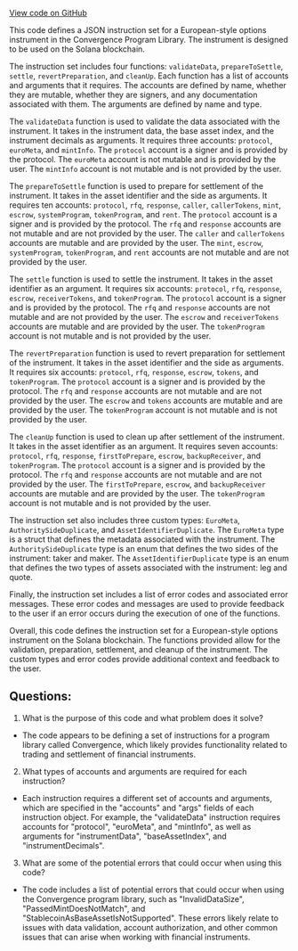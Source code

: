 [View code on GitHub](https://github.com/convergence-rfq/convergence-program-library/psyoptions-european-instrument/js/idl/psyoptions_european_instrument.json)

This code defines a JSON instruction set for a European-style options instrument in the Convergence Program Library. The instrument is designed to be used on the Solana blockchain. 

The instruction set includes four functions: `validateData`, `prepareToSettle`, `settle`, `revertPreparation`, and `cleanUp`. Each function has a list of accounts and arguments that it requires. The accounts are defined by name, whether they are mutable, whether they are signers, and any documentation associated with them. The arguments are defined by name and type. 

The `validateData` function is used to validate the data associated with the instrument. It takes in the instrument data, the base asset index, and the instrument decimals as arguments. It requires three accounts: `protocol`, `euroMeta`, and `mintInfo`. The `protocol` account is a signer and is provided by the protocol. The `euroMeta` account is not mutable and is provided by the user. The `mintInfo` account is not mutable and is not provided by the user. 

The `prepareToSettle` function is used to prepare for settlement of the instrument. It takes in the asset identifier and the side as arguments. It requires ten accounts: `protocol`, `rfq`, `response`, `caller`, `callerTokens`, `mint`, `escrow`, `systemProgram`, `tokenProgram`, and `rent`. The `protocol` account is a signer and is provided by the protocol. The `rfq` and `response` accounts are not mutable and are not provided by the user. The `caller` and `callerTokens` accounts are mutable and are provided by the user. The `mint`, `escrow`, `systemProgram`, `tokenProgram`, and `rent` accounts are not mutable and are not provided by the user. 

The `settle` function is used to settle the instrument. It takes in the asset identifier as an argument. It requires six accounts: `protocol`, `rfq`, `response`, `escrow`, `receiverTokens`, and `tokenProgram`. The `protocol` account is a signer and is provided by the protocol. The `rfq` and `response` accounts are not mutable and are not provided by the user. The `escrow` and `receiverTokens` accounts are mutable and are provided by the user. The `tokenProgram` account is not mutable and is not provided by the user. 

The `revertPreparation` function is used to revert preparation for settlement of the instrument. It takes in the asset identifier and the side as arguments. It requires six accounts: `protocol`, `rfq`, `response`, `escrow`, `tokens`, and `tokenProgram`. The `protocol` account is a signer and is provided by the protocol. The `rfq` and `response` accounts are not mutable and are not provided by the user. The `escrow` and `tokens` accounts are mutable and are provided by the user. The `tokenProgram` account is not mutable and is not provided by the user. 

The `cleanUp` function is used to clean up after settlement of the instrument. It takes in the asset identifier as an argument. It requires seven accounts: `protocol`, `rfq`, `response`, `firstToPrepare`, `escrow`, `backupReceiver`, and `tokenProgram`. The `protocol` account is a signer and is provided by the protocol. The `rfq` and `response` accounts are not mutable and are not provided by the user. The `firstToPrepare`, `escrow`, and `backupReceiver` accounts are mutable and are provided by the user. The `tokenProgram` account is not mutable and is not provided by the user. 

The instruction set also includes three custom types: `EuroMeta`, `AuthoritySideDuplicate`, and `AssetIdentifierDuplicate`. The `EuroMeta` type is a struct that defines the metadata associated with the instrument. The `AuthoritySideDuplicate` type is an enum that defines the two sides of the instrument: taker and maker. The `AssetIdentifierDuplicate` type is an enum that defines the two types of assets associated with the instrument: leg and quote. 

Finally, the instruction set includes a list of error codes and associated error messages. These error codes and messages are used to provide feedback to the user if an error occurs during the execution of one of the functions. 

Overall, this code defines the instruction set for a European-style options instrument on the Solana blockchain. The functions provided allow for the validation, preparation, settlement, and cleanup of the instrument. The custom types and error codes provide additional context and feedback to the user.
## Questions: 
 1. What is the purpose of this code and what problem does it solve?
- The code appears to be defining a set of instructions for a program library called Convergence, which likely provides functionality related to trading and settlement of financial instruments.

2. What types of accounts and arguments are required for each instruction?
- Each instruction requires a different set of accounts and arguments, which are specified in the "accounts" and "args" fields of each instruction object. For example, the "validateData" instruction requires accounts for "protocol", "euroMeta", and "mintInfo", as well as arguments for "instrumentData", "baseAssetIndex", and "instrumentDecimals".

3. What are some of the potential errors that could occur when using this code?
- The code includes a list of potential errors that could occur when using the Convergence program library, such as "InvalidDataSize", "PassedMintDoesNotMatch", and "StablecoinAsBaseAssetIsNotSupported". These errors likely relate to issues with data validation, account authorization, and other common issues that can arise when working with financial instruments.